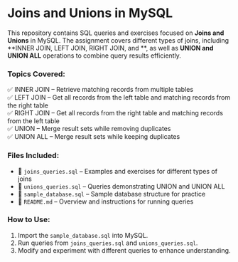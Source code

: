 
# **Joins and Unions in MySQL**  

This repository contains SQL queries and exercises focused on **Joins and Unions** in MySQL. The assignment covers different types of joins, including **INNER JOIN, LEFT JOIN, RIGHT JOIN, and **, as well as **UNION and UNION ALL** operations to combine query results efficiently.  

### **Topics Covered:**  
✅ INNER JOIN – Retrieve matching records from multiple tables  
✅ LEFT JOIN – Get all records from the left table and matching records from the right table  
✅ RIGHT JOIN – Get all records from the right table and matching records from the left table  
✅ UNION – Merge result sets while removing duplicates  
✅ UNION ALL – Merge result sets while keeping duplicates  

### **Files Included:**  
- 📄 `joins_queries.sql` – Examples and exercises for different types of joins  
- 📄 `unions_queries.sql` – Queries demonstrating UNION and UNION ALL  
- 📄 `sample_database.sql` – Sample database structure for practice  
- 📄 `README.md` – Overview and instructions for running queries  

### **How to Use:**  
1. Import the `sample_database.sql` into MySQL.  
2. Run queries from `joins_queries.sql` and `unions_queries.sql`.  
3. Modify and experiment with different queries to enhance understanding.  
